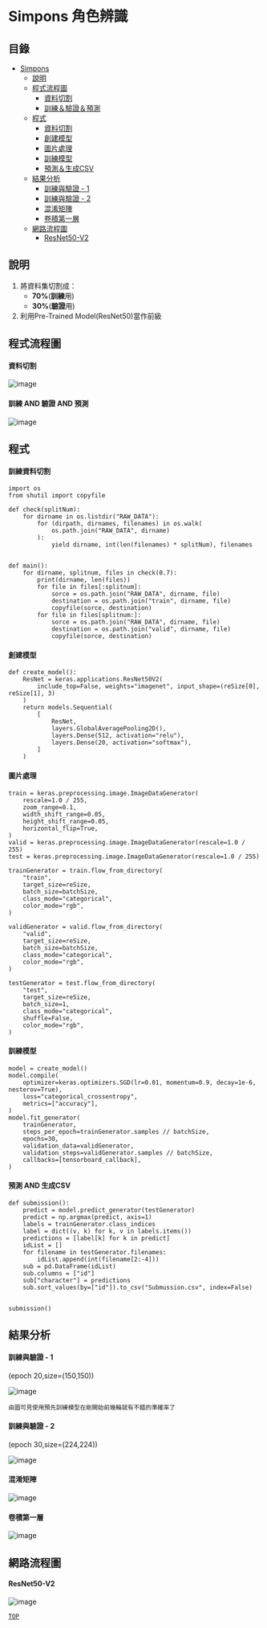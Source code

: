 Simpons 角色辨識  
===

## 目錄  

* [Simpons](#Simpons)  
  * [說明](#說明)  
  * [程式流程圖](#程式流程圖)  
     * [資料切割](#資料切割)  
     * [訓練＆驗證＆預測](#訓練-AND-驗證-AND-預測)  
  * [程式](#程式)  
    * [資料切割](#訓練資料切割)  
    * [創建模型](#創建模型)  
    * [圖片處理](#圖片處理)  
    * [訓練模型](#訓練模型)  
    * [預測＆生成CSV](#預測-AND-生成CSV)  
  * [結果分析](#結果分析)  
     * [訓練與驗證 - 1](#訓練與驗證---1)  
     * [訓練與驗證 - 2](#訓練與驗證---2)  
     * [混淆矩陣](#混淆矩陣)  
     * [卷積第一層](#卷積第一層)
  * [網路流程圖](#網路流程圖)  
     * [ResNet50-V2](#ResNet50-V2)  
  
  


 說明  
 ---
 
1. 將資料集切割成：  
    * **70%**(**訓練**用)  
    * **30%**(**驗證**用)  
4. 利用Pre-Trained Model(ResNet50)當作前級  




程式流程圖  
---
#### 資料切割  

![image](https://github.com/t108368530/ML-Class_Simpons/blob/master/png/split_train%26valid.png)  

#### 訓練 AND 驗證 AND 預測  

![image](https://github.com/t108368530/ML-Class_Simpons/blob/master/png/train.png)  


程式  
---

#### 訓練資料切割  
```python=
import os
from shutil import copyfile

def check(splitNum):
    for dirname in os.listdir("RAW_DATA"):
        for (dirpath, dirnames, filenames) in os.walk(
            os.path.join("RAW_DATA", dirname)
        ):
            yield dirname, int(len(filenames) * splitNum), filenames


def main():
    for dirname, splitnum, files in check(0.7):
        print(dirname, len(files))
        for file in files[:splitnum]:
            sorce = os.path.join("RAW_DATA", dirname, file)
            destination = os.path.join("train", dirname, file)
            copyfile(sorce, destination)
        for file in files[splitnum:]:
            sorce = os.path.join("RAW_DATA", dirname, file)
            destination = os.path.join("valid", dirname, file)
            copyfile(sorce, destination)
```

#### 創建模型
```python=
def create_model():
    ResNet = keras.applications.ResNet50V2(
        include_top=False, weights="imagenet", input_shape=(reSize[0], reSize[1], 3)
    )
    return models.Sequential(
        [
            ResNet,
            layers.GlobalAveragePooling2D(),
            layers.Dense(512, activation="relu"),
            layers.Dense(20, activation="softmax"),
        ]
    )
```

#### 圖片處理  
```python=
train = keras.preprocessing.image.ImageDataGenerator(
    rescale=1.0 / 255,
    zoom_range=0.1,
    width_shift_range=0.05,
    height_shift_range=0.05,
    horizontal_flip=True,
)
valid = keras.preprocessing.image.ImageDataGenerator(rescale=1.0 / 255)
test = keras.preprocessing.image.ImageDataGenerator(rescale=1.0 / 255)

trainGenerator = train.flow_from_directory(
    "train",
    target_size=reSize,
    batch_size=batchSize,
    class_mode="categorical",
    color_mode="rgb",
)

validGenerator = valid.flow_from_directory(
    "valid",
    target_size=reSize,
    batch_size=batchSize,
    class_mode="categorical",
    color_mode="rgb",
)

testGenerator = test.flow_from_directory(
    "test",
    target_size=reSize,
    batch_size=1,
    class_mode="categorical",
    shuffle=False,
    color_mode="rgb",
)
```
#### 訓練模型  
```python=
model = create_model()
model.compile(
    optimizer=keras.optimizers.SGD(lr=0.01, momentum=0.9, decay=1e-6, nesterov=True),
    loss="categorical_crossentropy",
    metrics=["accuracy"],
)
model.fit_generator(
    trainGenerator,
    steps_per_epoch=trainGenerator.samples // batchSize,
    epochs=30,
    validation_data=validGenerator,
    validation_steps=validGenerator.samples // batchSize,
    callbacks=[tensorboard_callback],
)
```


#### 預測 AND 生成CSV  
```python=
def submission():
    predict = model.predict_generator(testGenerator)
    predict = np.argmax(predict, axis=1)
    labels = trainGenerator.class_indices
    label = dict((v, k) for k, v in labels.items())
    predictions = [label[k] for k in predict]
    idList = []
    for filename in testGenerator.filenames:
        idList.append(int(filename[2:-4]))
    sub = pd.DataFrame(idList)
    sub.columns = ["id"]
    sub["character"] = predictions
    sub.sort_values(by=["id"]).to_csv("Submussion.csv", index=False)


submission()
```

結果分析  
---

#### 訓練與驗證 - 1  
(epoch 20,size=(150,150))

![image](https://github.com/t108368530/ML-Class_Simpons/blob/master/png/tensorboard1.png)  

`由圖可見使用預先訓練模型在剛開始前幾輪就有不錯的準確率了`  


#### 訓練與驗證 - 2  
(epoch 30,size=(224,224))  

![image](https://github.com/t108368530/ML-Class_Simpons/blob/master/png/tensorboard2.png)  

#### 混淆矩陣  

![image](https://github.com/t108368530/ML-Class_Simpons/blob/master/png/CM.png)  

#### 卷積第一層  

![image](https://github.com/t108368530/ML-Class_Simpons/blob/master/png/conv1.png)


網路流程圖  
---

#### ResNet50-V2  

![image](https://github.com/t108368530/ML-Class_Simpons/blob/master/png/ResNet50-V2-simpons.png)  

[`TOP`](#目錄)  
